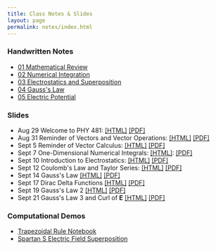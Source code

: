 ```yaml
---
title: Class Notes & Slides
layout: page
permalink: notes/index.html
---
```


### Handwritten Notes

- [01 Mathematical Review](./handwritten/01_Mathematical_Review.pdf)
- [02 Numerical Integration](./handwritten/02_Numerical_Integration.pdf)
- [03 Electrostatics and Superposition](./handwritten/03_Electrostatics_and_Superposition.pdf)
- [04 Gauss's Law](./handwritten/04_Gauss_Law.pdf)
- [05 Electric Potential](./handwritten/05_Electric_Potential.pdf)

### Slides

- Aug 29 Welcome to PHY 481: [[HTML]](./01-slides.html) [[PDF]](./01-slides.pdf)
- Aug 31 Reminder of Vectors and Vector Operations: [[HTML]](./02-slides.html) [[PDF]](./02-slides.pdf)
- Sept 5 Reminder of Vector Calculus: [[HTML]](./03-slides.html) [[PDF]](./03-slides.pdf)
- Sept 7 One-Dimensional Numerical Integrals: [[HTML]](./04-slides.html): [[PDF]](./04-slides.pdf)
- Sept 10 Introduction to Electrostatics: [[HTML]](./05-slides.html) [[PDF]](./05-slides.pdf)
- Sept 12 Coulomb's Law and Taylor Series: [[HTML]](./06-slides.html) [[PDF]](./06-slides.pdf)
- Sept 14 Gauss's Law [[HTML]](./07-slides.html) [[PDF]](./07-slides.pdf)
- Sept 17 Dirac Delta Functions [[HTML]](./08-slides.html) [[PDF]](./08-slides.pdf)
- Sept 19 Gauss's Law 2 [[HTML]](./09-slides.html) [[PDF]](./09-slides.pdf)
- Sept 21 Gauss's Law 3 and Curl of $\mathbf{E}$ [[HTML]](./10-slides.html) [[PDF]](./10-slides.pdf)

### Computational Demos

 - [Trapezoidal Rule Notebook](../jupyter/demos/Trapezoidal_Demo_Complete.ipynb)
 - [Spartan S Electric Field Superposition](../jupyter/demos/Demo-SuperpositionElectricFieldSpartanS.ipynb)

